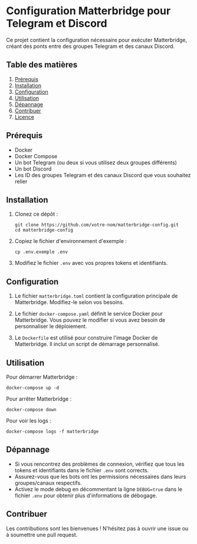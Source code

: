 # Configuration Matterbridge pour Telegram et Discord

Ce projet contient la configuration nécessaire pour exécuter Matterbridge, créant des ponts entre des groupes Telegram et des canaux Discord.

## Table des matières

1. [Prérequis](#prérequis)
2. [Installation](#installation)
3. [Configuration](#configuration)
4. [Utilisation](#utilisation)
5. [Dépannage](#dépannage)
6. [Contribuer](#contribuer)
7. [Licence](#licence)

## Prérequis

- Docker
- Docker Compose
- Un bot Telegram (ou deux si vous utilisez deux groupes différents)
- Un bot Discord
- Les ID des groupes Telegram et des canaux Discord que vous souhaitez relier

## Installation

1. Clonez ce dépôt :
   ```
   git clone https://github.com/votre-nom/matterbridge-config.git
   cd matterbridge-config
   ```

2. Copiez le fichier d'environnement d'exemple :
   ```
   cp .env.exemple .env
   ```

3. Modifiez le fichier `.env` avec vos propres tokens et identifiants.

## Configuration

1. Le fichier `matterbridge.toml` contient la configuration principale de Matterbridge. Modifiez-le selon vos besoins.

2. Le fichier `docker-compose.yaml` définit le service Docker pour Matterbridge. Vous pouvez le modifier si vous avez besoin de personnaliser le déploiement.

3. Le `Dockerfile` est utilisé pour construire l'image Docker de Matterbridge. Il inclut un script de démarrage personnalisé.

## Utilisation

Pour démarrer Matterbridge :

```
docker-compose up -d
```

Pour arrêter Matterbridge :

```
docker-compose down
```

Pour voir les logs :

```
docker-compose logs -f matterbridge
```

## Dépannage

- Si vous rencontrez des problèmes de connexion, vérifiez que tous les tokens et identifiants dans le fichier `.env` sont corrects.
- Assurez-vous que les bots ont les permissions nécessaires dans leurs groupes/canaux respectifs.
- Activez le mode debug en décommentant la ligne `DEBUG=true` dans le fichier `.env` pour obtenir plus d'informations de débogage.

## Contribuer

Les contributions sont les bienvenues ! N'hésitez pas à ouvrir une issue ou à soumettre une pull request.

